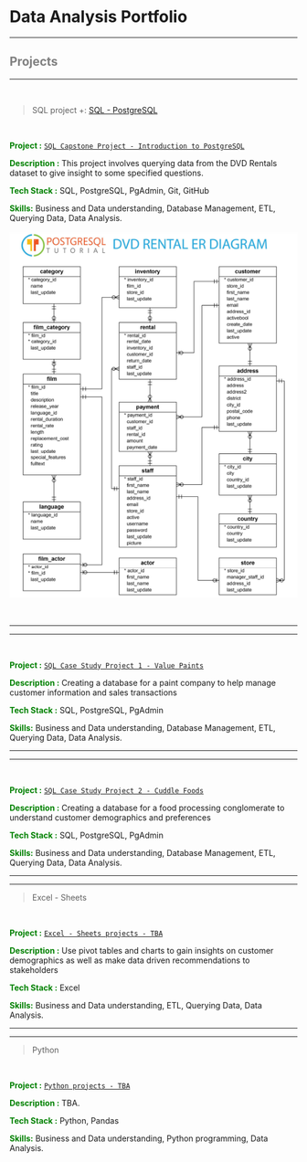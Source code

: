 # Data Analysis Portfolio


---

## <span style="color:grey"> Projects </span>
---


<br>

> SQL project +: [SQL - PostgreSQL](sql-projects)


<br>

<span style="color:green"> __Project :__  </span> [`SQL Capstone Project - Introduction to PostgreSQL`](sql-projects/sql-capstone-project)


<span style="color:green"> __Description :__   </span> This project involves querying data from the DVD Rentals dataset to give insight to some specified questions.

<span style="color:green">  __Tech Stack :__  </span> SQL, PostgreSQL, PgAdmin, Git, GitHub

<span style="color:green"> __Skills:__  </span>  Business and Data understanding, Database Management, ETL, Querying Data, Data Analysis.


<p align="center">

<div style="text-align:center"><img src="images\postgresql-sample-database-diagram.png" /></div>

</p>


<br>


---
---


<br>

<span style="color:green"> __Project :__  </span> [`SQL Case Study Project 1 - Value Paints`](sql-projects/sql-case-studies-24)


<span style="color:green"> __Description :__   </span> Creating a database for a paint company to help manage customer information and sales transactions

<span style="color:green">  __Tech Stack :__  </span> SQL, PostgreSQL, PgAdmin


<span style="color:green"> __Skills:__  </span>  Business and Data understanding, Database Management, ETL, Querying Data, Data Analysis.

---
---

<br>

<span style="color:green"> __Project :__  </span> [`SQL Case Study Project 2 - Cuddle Foods`](sql-projects/sql-case-studies-24)


<span style="color:green"> __Description :__   </span> Creating a database for a food processing conglomerate to understand customer demographics and preferences

<span style="color:green">  __Tech Stack :__  </span> SQL, PostgreSQL, PgAdmin


<span style="color:green"> __Skills:__  </span>  Business and Data understanding, Database Management, ETL, Querying Data, Data Analysis.

---
---


> Excel - Sheets



<br>

<span style="color:green"> __Project :__  </span> [`Excel - Sheets projects - TBA`](excel-sheets-projects)


<span style="color:green"> __Description :__   </span> Use pivot tables and charts to gain insights on customer demographics as well as make data driven recommendations to stakeholders

<span style="color:green">  __Tech Stack :__  </span> Excel

<span style="color:green"> __Skills:__  </span>  Business and Data understanding,  ETL, Querying Data, Data Analysis.


---
---


> Python

<br>

<span style="color:green"> __Project :__  </span> [`Python projects - TBA`](python-projects)


<span style="color:green"> __Description :__   </span> TBA.

<span style="color:green">  __Tech Stack :__  </span> Python, Pandas

<span style="color:green"> __Skills:__  </span>  Business and Data understanding, Python programming, Data Analysis.


<br>




















